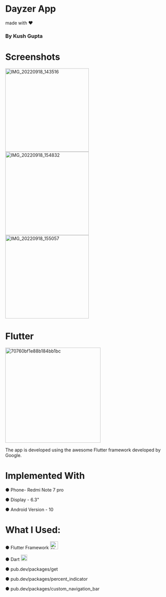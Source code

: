# Dayzer App



made with ❤️

### By Kush Gupta







# Screenshots


<img width="263" alt="IMG_20220918_143516" src="https://user-images.githubusercontent.com/97805045/190897829-f248e6ff-eac5-4cd5-9d19-5e9e2da4c9d3.jpg"> <img width="263" alt="IMG_20220918_154832" src="https://user-images.githubusercontent.com/97805045/190897646-5549e0a4-f597-4fe9-955d-0d711c219a8f.jpg"> <img Width="263" alt="IMG_20220918_155057" src="https://user-images.githubusercontent.com/97805045/190897654-5a0a2a5c-1012-4166-ada7-9419159721c5.jpg">







# Flutter

<img width="300" alt="70760bf1e88b184bb1bc" src="https://user-images.githubusercontent.com/97805045/190899936-42de4596-0536-4772-a5b7-f5e6d917328e.png">


The app is developed using the awesome Flutter framework developed by Google.



# Implemented With

● Phone- Redmi Note 7 pro

● Display - 6.3"

● Android Version - 10


# What I Used:

● Flutter Framework          <img width="25" alt="file_type_flutter_icon_130599" src="https://user-images.githubusercontent.com/97805045/190900259-03669a71-b7af-420d-9aef-4c6c4f267a93.png">


● Dart        <img width="20" alt="Dart-logo-icon svg" src="https://user-images.githubusercontent.com/97805045/190900514-0afc445a-696f-4b82-9f40-76694e60f5fb.png">



● pub.dev/packages/get

● pub.dev/packages/percent_indicator

● pub.dev/packages/custom_navigation_bar
